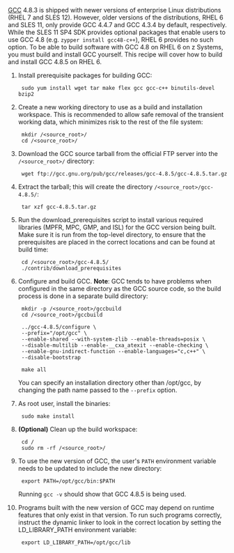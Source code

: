 [GCC](https://gcc.gnu.org/) 4.8.3 is shipped with newer versions of enterprise Linux distributions (RHEL 7 and SLES 12). However, older versions of the distributions, RHEL 6 and SLES 11, only provide GCC 4.4.7 and GCC 4.3.4 by default, respectively. While the SLES 11 SP4 SDK provides optional packages that enable users to use GCC 4.8 (e.g. `zypper install gcc48-c++`), RHEL 6 provides no such option. To be able to build software with GCC 4.8 on RHEL 6 on z Systems, you must build and install GCC yourself. This recipe will cover how to build and install GCC 4.8.5 on RHEL 6.

1. Install prerequisite packages for building GCC:

        sudo yum install wget tar make flex gcc gcc-c++ binutils-devel bzip2

1. Create a new working directory to use as a build and installation workspace. This is recommended to allow safe removal of the transient working data, which minimizes risk to the rest of the file system:

        mkdir /<source_root>/
        cd /<source_root>/

1. Download the GCC source tarball from the official FTP server into the `/<source_root>/` directory:

        wget ftp://gcc.gnu.org/pub/gcc/releases/gcc-4.8.5/gcc-4.8.5.tar.gz

1. Extract the tarball; this will create the directory `/<source_root>/gcc-4.8.5/`:

        tar xzf gcc-4.8.5.tar.gz

1. Run the download_prerequisites script to install various required libraries (MPFR, MPC, GMP, and ISL) for the GCC version being built. Make sure it is run from the top-level directory, to ensure that the prerequisites are placed in the correct locations and can be found at build time:

        cd /<source_root>/gcc-4.8.5/
        ./contrib/download_prerequisites

1. Configure and build GCC. **Note**: GCC tends to have problems when configured in the same directory as the GCC source code, so the build process is done in a separate build directory:

        mkdir -p /<source_root>/gccbuild
        cd /<source_root>/gccbuild

        ../gcc-4.8.5/configure \
        --prefix="/opt/gcc" \
        --enable-shared --with-system-zlib --enable-threads=posix \
        --disable-multilib --enable-__cxa_atexit --enable-checking \
        --enable-gnu-indirect-function --enable-languages="c,c++" \
        --disable-bootstrap

        make all

   You can specify an installation directory other than /opt/gcc, by changing the path name passed to the `--prefix` option.

1. As root user, install the binaries:

        sudo make install

1. **(Optional)** Clean up the build workspace:

        cd /
        sudo rm -rf /<source_root>/

1. To use the new version of GCC, the user's `PATH` environment variable needs to be updated to include the new directory:

        export PATH=/opt/gcc/bin:$PATH

   Running `gcc -v` should show that GCC 4.8.5 is being used.

1. Programs built with the new version of GCC may depend on runtime features that only exist in that version. To run such programs correctly, instruct the dynamic linker to look in the correct location by setting the LD_LIBRARY_PATH environment variable:

        export LD_LIBRARY_PATH=/opt/gcc/lib